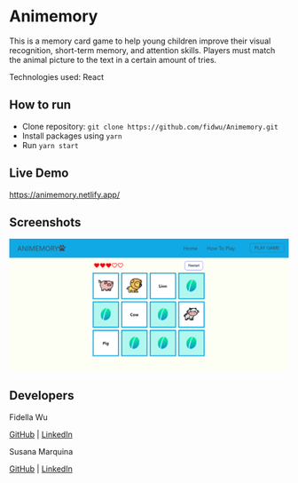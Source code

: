# Animemory

This is a memory card game to help young children improve their visual recognition, short-term memory, and attention skills. Players must match the animal picture to the text in a certain amount of tries.

Technologies used: React

## How to run
- Clone repository: `git clone https://github.com/fidwu/Animemory.git`
- Install packages using `yarn`
- Run `yarn start`

## Live Demo
https://animemory.netlify.app/

## Screenshots
![Screenshot](src/assets/animemory.png)

## Developers
Fidella Wu

[GitHub](http://github.com/fidwu) | [LinkedIn](https://www.linkedin.com/in/fidella-w-23b90520b/)

Susana Marquina

[GitHub](http://github.com/smarquina37) | [LinkedIn](https://www.linkedin.com/in/smarquina)
